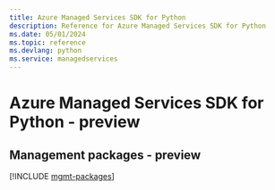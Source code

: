 ```yaml
---
title: Azure Managed Services SDK for Python
description: Reference for Azure Managed Services SDK for Python
ms.date: 05/01/2024
ms.topic: reference
ms.devlang: python
ms.service: managedservices
---
```

# Azure Managed Services SDK for Python - preview

## Management packages - preview
[!INCLUDE [mgmt-packages](managed-services-mgmt-index.md)]